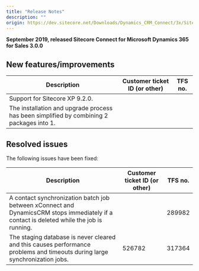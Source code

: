 ```yaml
---
title: "Release Notes"
description: ""
origin: https://dev.sitecore.net/Downloads/Dynamics_CRM_Connect/3x/Sitecore_Connect_for_Microsoft_Dynamics_365_for_Sales_300/Release_Notes
---
```


**September 2019, released Sitecore Connect for Microsoft Dynamics 365 for Sales 3.0.0**

## New features/improvements

 | Description | Customer ticket ID (or other) | TFS no. |
 | --- | --- | --- |
 | Support for Sitecore XP 9.2.0. |  |  |
 | The installation and upgrade process has been simplified by combining 2 packages into 1. |  |  |

## Resolved issues

The following issues have been fixed:

 | Description | Customer ticket ID (or other) | TFS no. |
 | --- | --- | --- |
 | A contact synchronization batch job between xConnect and DynamicsCRM stops immediately if a contact is deleted while the job is running. |  | 289982 |
 | The staging database is never cleared and this causes performance problems and timeouts during large synchronization jobs. | 526782 | 317364 |
